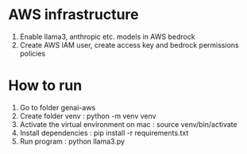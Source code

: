 
# AWS infrastructure
1. Enable llama3, anthropic etc. models in AWS bedrock 
2. Create AWS IAM user, create access key and bedrock permissions policies

# How to run
1. Go to folder genai-aws
2. Create folder venv : python -m venv venv
3. Activate the virtual environment on mac : source venv/bin/activate
4. Install dependencies : pip install -r requirements.txt
5. Run program : python llama3.py

